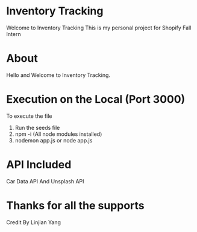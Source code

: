 # Inventory Tracking
Welcome to Inventory Tracking
This is my personal project for Shopify Fall Intern

# About 
Hello and Welcome to Inventory Tracking. 

# Execution on the Local (Port 3000)
To execute the file 
1. Run the seeds file
2. npm -i (All node modules installed)
3. nodemon app.js or node app.js

# API Included 
Car Data API And Unsplash API

# Thanks for all the supports

Credit By Linjian Yang 
